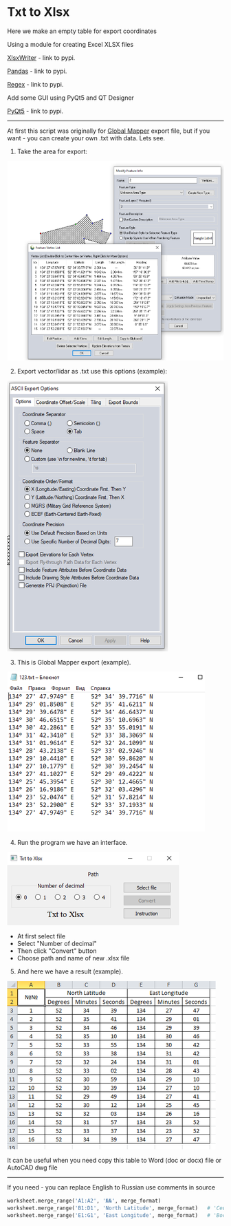 # Txt to Xlsx

Here we make an empty table for export coordinates

Using a module for creating Excel XLSX files

[XlsxWriter](https://pypi.org/project/XlsxWriter/) - link to pypi.

[Pandas](https://pypi.org/project/pandas/) - link to pypi.

[Regex](https://pypi.org/project/regex/) - link to pypi.

Add some GUI using PyQt5 and QT Designer

[PyQt5](https://pypi.org/project/PyQt5/) - link to pypi.

---

At first this script was originally for [Global Mapper](https://www.bluemarblegeo.com/global-mapper/) export file, but if you want - you can create your own .txt with data. Lets see.

1. Take the area for export:

![area_ex](img/area_ex.png)

2. Export vector/lidar as .txt use this options (example):

![export_ex](img/export_ex.png)

3. This is Global Mapper export (example).

![export_ex_2](img/export_ex_2.png)

4. Run the program we have an interface.

![gui_ex](img/txt_to_xlsx_gui.png)

* At first select file
* Select "Number of decimal"
* Then click "Convert" button
* Choose path and name of new .xlsx file

5. And here we have a result (example).

![finish_ex](img/finish_ex.png)


It can be useful when you need copy this table to Word (doc or docx) file or AutoCAD dwg file

------

If you need - you can replace English to Russian use comments in source

```python
worksheet.merge_range('A1:A2', '№№', merge_format)
worksheet.merge_range('B1:D1', 'North Latitude', merge_format)   # 'Северная Широта'
worksheet.merge_range('E1:G1', 'East Longitude', merge_format)   # 'Восточная Долгота'
```



